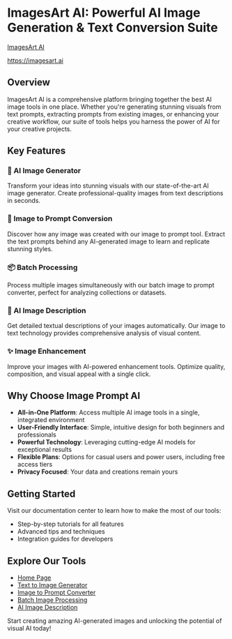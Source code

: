 # ImagesArt AI: Powerful AI Image Generation & Text Conversion Suite

[ImagesArt AI](https://imagesart.ai)


https://imagesart.ai

## Overview
ImagesArt AI is a comprehensive platform bringing together the best AI image tools in one place. Whether you're generating stunning visuals from text prompts, extracting prompts from existing images, or enhancing your creative workflow, our suite of tools helps you harness the power of AI for your creative projects.

## Key Features

### 🎨 AI Image Generator
Transform your ideas into stunning visuals with our state-of-the-art AI image generator. Create professional-quality images from text descriptions in seconds.

### 🔄 Image to Prompt Conversion
Discover how any image was created with our image to prompt tool. Extract the text prompts behind any AI-generated image to learn and replicate stunning styles.

### 📦 Batch Processing
Process multiple images simultaneously with our batch image to prompt converter, perfect for analyzing collections or datasets.

### 📝 AI Image Description
Get detailed textual descriptions of your images automatically. Our image to text technology provides comprehensive analysis of visual content.

### ✨ Image Enhancement
Improve your images with AI-powered enhancement tools. Optimize quality, composition, and visual appeal with a single click.

## Why Choose Image Prompt AI

* **All-in-One Platform**: Access multiple AI image tools in a single, integrated environment
* **User-Friendly Interface**: Simple, intuitive design for both beginners and professionals
* **Powerful Technology**: Leveraging cutting-edge AI models for exceptional results
* **Flexible Plans**: Options for casual users and power users, including free access tiers
* **Privacy Focused**: Your data and creations remain yours

## Getting Started
Visit our documentation center to learn how to make the most of our tools:
* Step-by-step tutorials for all features
* Advanced tips and techniques
* Integration guides for developers

## Explore Our Tools
* [Home Page](https://imagesart.ai)
* [Text to Image Generator](https://imagesart.ai/ai-image-generator)
* [Image to Prompt Converter](https://imagesart.ai/image-to-prompt)
* [Batch Image Processing](https://imagesart.ai/batch-image-to-prompt)
* [AI Image Description](https://imagesart.ai/ai-describe-image)

Start creating amazing AI-generated images and unlocking the potential of visual AI today!

